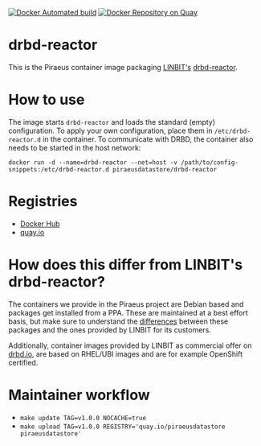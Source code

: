 [![Docker Automated build](https://img.shields.io/docker/automated/piraeusdatastore/drbd-reactor.svg)](https://hub.docker.com/r/piraeusdatastore/drbd-reactor)
[![Docker Repository on Quay](https://quay.io/repository/piraeusdatastore/drbd-reactor/status "Docker Repository on Quay")](https://quay.io/repository/piraeusdatastore/drbd-reactor)

# drbd-reactor

This is the Piraeus container image packaging [LINBIT's](https://www.linbit.com) [drbd-reactor](https://github.com/LINBIT/drbd-reactor).

# How to use

The image starts `drbd-reactor` and loads the standard (empty) configuration. To apply your own configuration, place
them in `/etc/drbd-reactor.d` in the container. To communicate with DRBD, the container also needs to be started in the
host network:
```
docker run -d --name=drbd-reactor --net=host -v /path/to/config-snippets:/etc/drbd-reactor.d piraeusdatastore/drbd-reactor
```

# Registries
- [Docker Hub](https://hub.docker.com/r/piraeusdatastore/drbd-reactor)
- [quay.io](https://quay.io/repository/piraeusdatastore/drbd-reactor)

# How does this differ from LINBIT's drbd-reactor?
The containers we provide in the Piraeus project are Debian based and packages get installed from a
PPA. These are maintained at a best effort basis, but make sure to understand the
[differences](https://launchpad.net/~linbit/+archive/ubuntu/linbit-drbd9-stack) between these packages and the
ones provided by LINBIT for its customers.

Additionally, container images provided by LINBIT as commercial offer on [drbd.io](http://drbd.io), are based
on RHEL/UBI images and are for example OpenShift certified.

# Maintainer workflow
- `make update TAG=v1.0.0 NOCACHE=true`
- `make upload TAG=v1.0.0 REGISTRY='quay.io/piraeusdatastore piraeusdatastore'`
